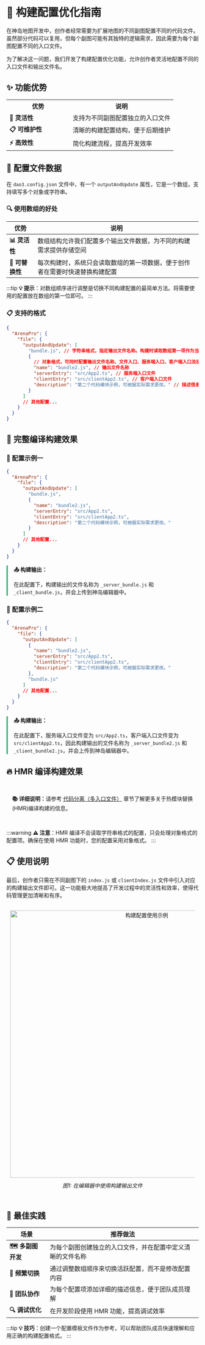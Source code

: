 # 🔧 构建配置优化指南

在神岛地图开发中，创作者经常需要为扩展地图的不同副图配置不同的代码文件。虽然部分代码可以复用，但每个副图可能有其独特的逻辑需求，因此需要为每个副图配置不同的入口文件。

为了解决这一问题，我们开发了构建配置优化功能，允许创作者灵活地配置不同的入口文件和输出文件名。

## ✨ 功能优势

<table>
  <tr>
    <th width="150">优势</th>
    <th>说明</th>
  </tr>
  <tr>
    <td><b>🔄 灵活性</b></td>
    <td>支持为不同副图配置独立的入口文件</td>
  </tr>
  <tr>
    <td><b>📋 可维护性</b></td>
    <td>清晰的构建配置结构，便于后期维护</td>
  </tr>
  <tr>
    <td><b>⚡ 高效性</b></td>
    <td>简化构建流程，提高开发效率</td>
  </tr>
</table>

## 📝 配置文件数据

在 `dao3.config.json` 文件中，有一个 `outputAndUpdate` 属性，它是一个数组，支持填写多个对象或字符串。

### 🔍 使用数组的好处

| 优势            | 说明                                                                         |
| --------------- | ---------------------------------------------------------------------------- |
| **📊 灵活性**   | 数组结构允许我们配置多个输出文件数据，为不同的构建需求提供存储空间           |
| **🔄 可替换性** | 每次构建时，系统只会读取数组的第一项数据，便于创作者在需要时快速替换构建配置 |

:::tip
**💡 提示**：对数组顺序进行调整是切换不同构建配置的最简单方法。将需要使用的配置放在数组的第一位即可。
:::

### 📋 支持的格式

```json
{
  "ArenaPro": {
    "file": {
      "outputAndUpdate": [
        "bundle.js", // 字符串格式，指定输出文件名称。构建时读取数组第一项作为当前构建的数据。【HMR编译不会读取字符串格式】
        {
          // 对象格式，可同时配置输出文件名称、文件入口、服务端入口、客户端入口及描述信息。
          "name": "bundle2.js", // 输出文件名称
          "serverEntry": "src/App2.ts", // 服务端入口文件
          "clientEntry": "src/clientApp2.ts", // 客户端入口文件
          "description": "第二个代码模块示例，可根据实际需求更改。" // 描述信息
        }
      ]
      // 其他配置...
    }
  }
}
```

## 🚀 完整编译构建效果

### 📘 配置示例一

```json
{
  "ArenaPro": {
    "file": {
      "outputAndUpdate": [
        "bundle.js",
        {
          "name": "bundle2.js",
          "serverEntry": "src/App2.ts",
          "clientEntry": "src/clientApp2.ts",
          "description": "第二个代码模块示例，可根据实际需求更改。"
        }
      ]
      // 其他配置...
    }
  }
}
```

<div style="border-left: 4px solid #42b983; padding-left: 15px; margin: 15px 0;">
<p><strong>📤 构建输出：</strong></p>
<p>在此配置下，构建输出的文件名称为 <code>_server_bundle.js</code> 和 <code>_client_bundle.js</code>，并会上传到神岛编辑器中。</p>
</div>

### 📙 配置示例二

```json
{
  "ArenaPro": {
    "file": {
      "outputAndUpdate": [
        {
          "name": "bundle2.js",
          "serverEntry": "src/App2.ts",
          "clientEntry": "src/clientApp2.ts",
          "description": "第二个代码模块示例，可根据实际需求更改。"
        },
        "bundle.js"
      ]
      // 其他配置...
    }
  }
}
```

<div style="border-left: 4px solid #42b983; padding-left: 15px; margin: 15px 0;">
<p><strong>📤 构建输出：</strong></p>
<p>在此配置下，服务端入口文件变为 <code>src/App2.ts</code>，客户端入口文件变为 <code>src/clientApp2.ts</code>，因此构建输出的文件名称为 <code>_server_bundle2.js</code> 和 <code>_client_bundle2.js</code>，并会上传到神岛编辑器中。</p>
</div>

## 🔥 HMR 编译构建效果

<div style="padding: 15px;border-radius: 5px; margin: 15px 0;">
<p><strong>📚 详细说明：</strong>请参考 <a href="/guide/four/hmr.html#%E4%BB%A3%E7%A0%81%E5%88%86%E7%A6%BB-%E5%A4%9A%E5%85%A5%E5%8F%A3%E6%96%87%E4%BB%B6">代码分离（多入口文件）</a> 章节了解更多关于热模块替换(HMR)编译构建的信息。</p>
</div>

:::warning
**⚠️ 注意**：HMR 编译不会读取字符串格式的配置，只会处理对象格式的配置项。确保在使用 HMR 功能时，您的配置采用对象格式。
:::

## 📋 使用说明

最后，创作者只需在不同副图下的 `index.js` 或 `clientIndex.js` 文件中引入对应的构建输出文件即可。这一功能极大地提高了开发过程中的灵活性和效率，使得代码管理更加清晰和有序。

<div style="text-align: center; margin: 20px 0; padding: 10px; border-radius: 5px;">
  <img src="/QQ20241130-103933.png" alt="构建配置使用示例" width="700" />
  <p style="text-align: center; font-style: italic; margin-top: 10px;">图1: 在编辑器中使用构建输出文件</p>
</div>

## 📌 最佳实践

| 场景              | 推荐做法                                                   |
| ----------------- | ---------------------------------------------------------- |
| **🗺️ 多副图开发** | 为每个副图创建独立的入口文件，并在配置中定义清晰的文件名称 |
| **🔄 频繁切换**   | 通过调整数组顺序来切换活跃配置，而不是修改配置内容         |
| **📝 团队协作**   | 为每个配置项添加详细的描述信息，便于团队成员理解           |
| **🔍 调试优化**   | 在开发阶段使用 HMR 功能，提高调试效率                      |

:::tip
**💡 技巧**：创建一个配置模板文件作为参考，可以帮助团队成员快速理解和应用正确的构建配置格式。
:::
